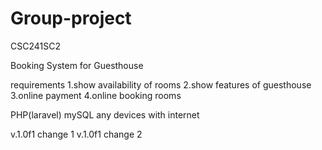 # Group-project
CSC241SC2

Booking System for Guesthouse 

requirements
1.show availability of rooms
2.show features of guesthouse
3.online payment
4.online booking rooms


PHP(laravel)
mySQL
any devices with internet


v.1.0f1 change 1 
v.1.0f1 change 2